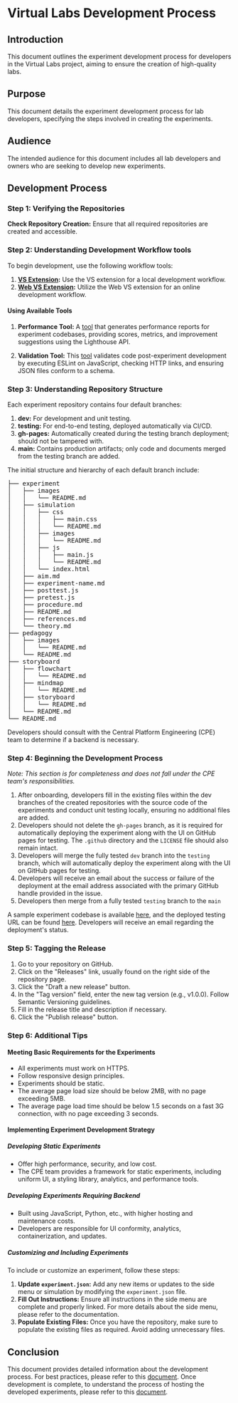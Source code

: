 # Virtual Labs Development Process

## Introduction

This document outlines the experiment development process for developers in the Virtual Labs project, aiming to ensure the creation of high-quality labs.

## Purpose

This document details the experiment development process for lab developers, specifying the steps involved in creating the experiments.

## Audience

The intended audience for this document includes all lab developers and owners who are seeking to develop new experiments.

## Development Process

### Step 1: Verifying the Repositories

**Check Repository Creation:** Ensure that all required repositories are created and accessible.

### Step 2: Understanding Development Workflow tools

To begin development, use the following workflow tools:

1. **[VS Extension](https://github.com/virtual-labs/tool-vscode-plugin):** Use the VS extension for a local development workflow.
2. **[Web VS Extension](https://github.com/virtual-labs/tool-web-ext-vscode):** Utilize the Web VS extension for an online development workflow.

#### Using Available Tools

1. **Performance Tool:** A [tool](https://github.com/virtual-labs/tool-performance) that generates performance reports for experiment codebases, providing scores, metrics, and improvement suggestions using the Lighthouse API.

2. **Validation Tool:** This [tool](https://github.com/virtual-labs/tool-validation) validates code post-experiment development by executing ESLint on JavaScript, checking HTTP links, and ensuring JSON files conform to a schema.

### Step 3: Understanding Repository Structure

Each experiment repository contains four default branches:

1. **dev:** For development and unit testing.
2. **testing:** For end-to-end testing, deployed automatically via CI/CD.
3. **gh-pages:** Automatically created during the testing branch deployment; should not be tampered with.
4. **main:** Contains production artifacts; only code and documents merged from the testing branch are added.

The initial structure and hierarchy of each default branch include:

<pre>
├── experiment
│   ├── images
│   │   └── README.md
│   ├── simulation
│   │   ├── css
│   │   │   ├── main.css
│   │   │   └── README.md
│   │   ├── images
│   │   │   └── README.md
│   │   ├── js
│   │   │   ├── main.js
│   │   │   └── README.md
│   │   └── index.html
│   ├── aim.md
│   ├── experiment-name.md
│   ├── posttest.js
│   ├── pretest.js
│   ├── procedure.md
│   ├── README.md
│   ├── references.md
│   └── theory.md
├── pedagogy
│   ├── images
│   │   └── README.md
│   └── README.md
├── storyboard
│   ├── flowchart
│   │   └── README.md
│   ├── mindmap
│   │   └── README.md
│   ├── storyboard
│   │   └── README.md
│   └── README.md
└── README.md
</pre>

Developers should consult with the Central Platform Engineering (CPE) team to determine if a backend is necessary.

### Step 4: Beginning the Development Process

*Note: This section is for completeness and does not fall under the CPE team's responsibilities.*

1. After onboarding, developers fill in the existing files within the dev branches of the created repositories with the source code of the experiments and conduct unit testing locally, ensuring no additional files are added.
2. Developers should not delete the `gh-pages` branch, as it is required for automatically deploying the experiment along with the UI on GitHub pages for testing. The `.github` directory and the `LICENSE` file should also remain intact.
3. Developers will merge the fully tested `dev` branch into the `testing` branch, which will automatically deploy the experiment along with the UI on GitHub pages for testing.
4. Developers will receive an email about the success or failure of the deployment at the email address associated with the primary GitHub handle provided in the issue.
5. Developers then merge from a fully tested `testing` branch to the `main`

A sample experiment codebase is available [here](https://github.com/virtual-labs/ph3-exp-dev-process/tree/main/sample/experiment), and the deployed testing URL can be found [here](https://virtual-labs.github.io/ph3-exp-dev-process/). Developers will receive an email regarding the deployment's status.

### Step 5: Tagging the Release

1. Go to your repository on GitHub.
2. Click on the "Releases" link, usually found on the right side of the repository page.
3. Click the "Draft a new release" button.
4. In the "Tag version" field, enter the new tag version (e.g., v1.0.0). Follow Semantic Versioning guidelines.
5. Fill in the release title and description if necessary.
6. Click the "Publish release" button.

### Step 6: Additional Tips

#### Meeting Basic Requirements for the Experiments

- All experiments must work on HTTPS.
- Follow responsive design principles.
- Experiments should be static.
- The average page load size should be below 2MB, with no page exceeding 5MB.
- The average page load time should be below 1.5 seconds on a fast 3G connection, with no page exceeding 3 seconds.

#### Implementing Experiment Development Strategy

##### Developing Static Experiments

- Offer high performance, security, and low cost.
- The CPE team provides a framework for static experiments, including uniform UI, a styling library, analytics, and performance tools.

##### Developing Experiments Requiring Backend

- Built using JavaScript, Python, etc., with higher hosting and maintenance costs.
- Developers are responsible for UI conformity, analytics, containerization, and updates.

##### Customizing and Including Experiments

To include or customize an experiment, follow these steps:

1. **Update `experiment.json`:** Add any new items or updates to the side menu or simulation by modifying the `experiment.json` file.
2. **Fill Out Instructions:** Ensure all instructions in the side menu are complete and properly linked. For more details about the side menu, please refer to the documentation.
3. **Populate Existing Files:** Once you have the repository, make sure to populate the existing files as required. Avoid adding unnecessary files.

## Conclusion

This document provides detailed information about the development process. For best practices, please refer to this [document](https://virtual-labs.github.io/app-vlead-web/development/#best-practices). Once development is complete, to understand the process of hosting the developed experiments, please refer to this [document](https://github.com/virtual-labs/engineers-forum/blob/master/hosting-process.md).


